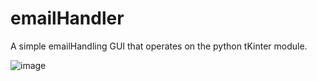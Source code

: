 # emailHandler
A simple emailHandling GUI that operates on the python tKinter module.

![image](https://user-images.githubusercontent.com/48932446/149220166-ae4d6ea6-8462-4cac-b7f3-4096aea241c7.png)
